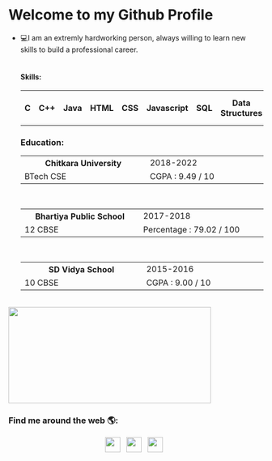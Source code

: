 ### <h1>Welcome to my Github Profile</h1>

<ul list-style-type="none">
  <li>💻I am an extremly hardworking person, always willing to learn new skills to build a professional career.</li>
  <br>
  <l1> <h4>Skills:</h4> <table border="0">
    <tr>
      <th>C</th>
      <th>C++</th>
      <th>Java</th>
      <th>HTML</th>
      <th>CSS</th>
      <th>Javascript</th>
      <th>SQL</th>
      <th>Data Structures</th>
      <th>DBMS</th>
      <th>OPPs</th>
      <th>Google Cloud Platform</th>
    </tr>
    </table>
    </l1>
  <l1><h3>Education:</h3>
  <table>
    <div>
    <tr>
      <th width="400px">Chitkara University</th>
      <td width="400px">2018-2022</td>
    </tr>
    <tr>
      <td width="400px">BTech CSE</td>
      <td width="400px">CGPA : 9.49 / 10 </td>
    </tr>
    </div>
    </table>
    <br>
    <table>
    <div>
    <tr>
      <th>Bhartiya Public School</th>
      <td>2017-2018</td>
    </tr>
    <tr>
      <td>12 CBSE</td>
      <td>Percentage : 79.02 / 100</td>
    </tr>
    </div>
    </table>
    <br>
    <table>
    <div>
    <tr>
      <th>SD Vidya School</th>
      <td>2015-2016</td>
    </tr>
    <tr>
      <td>10 CBSE</td>
      <td>CGPA : 9.00  / 10 </td>
    </tr>
    </div>
    </table>
  </l1>
  </ul>
<br>
    
 <div><img src = "https://github-readme-stats.vercel.app/api/top-langs/?username=RaktiSingal&langs_count=10&layout=compact&title_color=63cda9" width="400px" height="190px" />
  
  </div>
<h3> Find me around the web 🌎:</h3>
<center>
<a href="https://www.linkedin.com/in/rakti-singal" target="_blank"><img height="30" src="https://img.shields.io/badge/linkedin-blue.svg?&style=for-the-badge&logo=linkedin&logoColor=white" /></a> &nbsp;
<a href="mailto:raktisingal83@gmail.com" style="text-decoration:none"><img height="30" src = "https://img.shields.io/badge/gmail-c14438?&style=for-the-badge&logo=gmail&logoColor=white"></a> &nbsp;
<a href="https://www.facebook.com/SingalRakti" target="_blank"><img height="30" src = "https://img.shields.io/badge/Facebook-036be4.svg?&style=for-the-badge&logo=facebook&logoColor=white"></a> &nbsp;


  </center>
  
<style>
  td,th
  {
  width:400px;
  }
</style>
